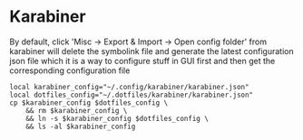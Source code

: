 # Karabiner
By default, click 'Misc -> Export & Import -> Open config folder' from karabiner will delete the symbolink file and generate the latest configuration json file which it is a way to configure stuff in GUI first and then get the corresponding configuration file


```
local karabiner_config="~/.config/karabiner/karabiner.json"
local dotfiles_config="~/.dotfiles/karabiner/karabiner.json"
cp $karabiner_config $dotfiles_config \
    && rm $karabiner_config \
    && ln -s $karabiner_config $dotfiles_config \
    && ls -al $karabiner_config
```
